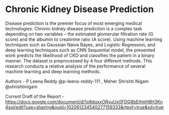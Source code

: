 # Chronic Kidney Disease Prediction
Disease prediction is the premier focus of most emerging medical technologies. Chronic 
kidney disease prediction is a complex task depending on two 
variables – the estimated glomerular filtration rate (G score) and 
the albumin to creatinine ratio (A score). Using machine learning 
techniques such as Gaussian Naive Bayes, and Logistic 
Regression, and deep learning techniques such as CNN 
Sequential model, the presented work predicts the likelihood of 
CKD and classifies the patient in a binary manner. 
The dataset is preprocessed by 4 four different methods.
This research conducts a relative analysis of the performance of 
several machine learning and deep learning methods.

Authors - P Leena Reddy @p-leena-reddy-111 , Meher Shrishti Nigam @shrishtinigam

Current Draft of the Report -
https://docs.google.com/document/d/1o8duxxORyuUx0FDG8bEjfmH8H3Kn4soi/edit?usp=sharing&ouid=102061234540277159333&rtpof=true&sd=true